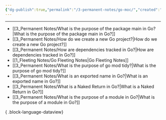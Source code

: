 ```yaml
---
{"dg-publish":true,"permalink":"/3-permanent-notes/go-moc/","created":"2023-07-28 06:59","updated":"2023-08-03 16:46"}
---
```



---
- [[3_Permanent Notes/What is the purpose of the package main in Go?\|What is the purpose of the package main in Go?]]
- [[3_Permanent Notes/How do we create a new Go project?\|How do we create a new Go project?]]
- [[3_Permanent Notes/How are dependencies tracked in Go?\|How are dependencies tracked in Go?]]
- [[1_Fleeting Notes/Go Fleeting Notes\|Go Fleeting Notes]]
- [[3_Permanent Notes/What is the purpose of go mod tidy?\|What is the purpose of go mod tidy?]]
- [[3_Permanent Notes/What is an exported name in Go?\|What is an exported name in Go?]]
- [[3_Permanent Notes/What is a Naked Return in Go?\|What is a Naked Return in Go?]]
- [[3_Permanent Notes/What is the purpose of a module in Go?\|What is the purpose of a module in Go?]]

{ .block-language-dataview}